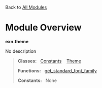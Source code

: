 Back to [All Modules](https://pyrustic.github.com/blob/master/docs/modules/README.md#readme)

# Module Overview

**exn.theme**
 
No description

> **Classes:** &nbsp; [Constants](https://pyrustic.github.com/blob/master/docs/modules/content/exn.theme/content/classes/Constants.md#class-constants) &nbsp;&nbsp; [Theme](https://pyrustic.github.com/blob/master/docs/modules/content/exn.theme/content/classes/Theme.md#class-theme)
>
> **Functions:** &nbsp; [get\_standard\_font\_family](https://pyrustic.github.com/blob/master/docs/modules/content/exn.theme/content/functions.md#get_standard_font_family)
>
> **Constants:** &nbsp; None
